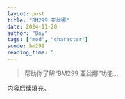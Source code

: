 ```yaml
---
layout: post
title: "BM299 亚丝娜"
date: 2024-11-20
author: "Bny"
tags: ["mod", "character"]
scode: bm299
reading_time: 5
---
```


> 帮助你了解“BM299 亚丝娜”功能...

内容后续填充。
